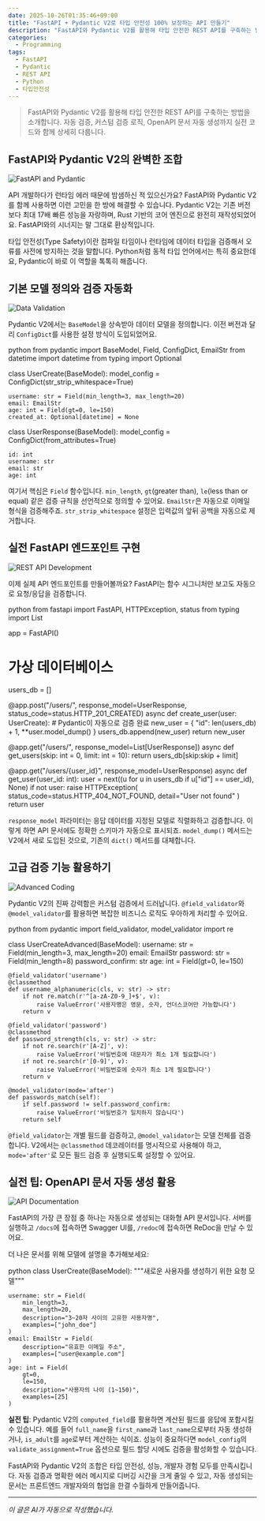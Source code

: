 ```yaml
---
date: 2025-10-26T01:35:46+09:00
title: "FastAPI + Pydantic V2로 타입 안전성 100% 보장하는 API 만들기"
description: "FastAPI와 Pydantic V2를 활용해 타입 안전한 REST API를 구축하는 방법을 소개합니다. 자동 검증, 커스텀 검증 로직, OpenAPI 문서 자동 생성까지 실전 코드와 함께 상세히 다룹니다."
categories:
  - Programming
tags:
  - FastAPI
  - Pydantic
  - REST API
  - Python
  - 타입안전성
---
```


> FastAPI와 Pydantic V2를 활용해 타입 안전한 REST API를 구축하는 방법을 소개합니다. 자동 검증, 커스텀 검증 로직, OpenAPI 문서 자동 생성까지 실전 코드와 함께 상세히 다룹니다.



<!-- more -->

## FastAPI와 Pydantic V2의 완벽한 조합

![FastAPI and Pydantic](https://source.unsplash.com/800x600/?code,api,python)

API 개발하다가 런타임 에러 때문에 밤샘하신 적 있으신가요? FastAPI와 Pydantic V2를 함께 사용하면 이런 고민을 한 방에 해결할 수 있습니다. Pydantic V2는 기존 버전보다 최대 17배 빠른 성능을 자랑하며, Rust 기반의 코어 엔진으로 완전히 재작성되었어요. FastAPI와의 시너지는 말 그대로 환상적입니다.

타입 안전성(Type Safety)이란 컴파일 타임이나 런타임에 데이터 타입을 검증해서 오류를 사전에 방지하는 것을 말합니다. Python처럼 동적 타입 언어에서는 특히 중요한데요, Pydantic이 바로 이 역할을 톡톡히 해줍니다.

## 기본 모델 정의와 검증 자동화

![Data Validation](https://source.unsplash.com/800x600/?validation,data,structure)

Pydantic V2에서는 `BaseModel`을 상속받아 데이터 모델을 정의합니다. 이전 버전과 달리 `ConfigDict`를 사용한 설정 방식이 도입되었어요.

python
from pydantic import BaseModel, Field, ConfigDict, EmailStr
from datetime import datetime
from typing import Optional

class UserCreate(BaseModel):
    model_config = ConfigDict(str_strip_whitespace=True)
    
    username: str = Field(min_length=3, max_length=20)
    email: EmailStr
    age: int = Field(gt=0, le=150)
    created_at: Optional[datetime] = None

class UserResponse(BaseModel):
    model_config = ConfigDict(from_attributes=True)
    
    id: int
    username: str
    email: str
    age: int


여기서 핵심은 `Field` 함수입니다. `min_length`, `gt`(greater than), `le`(less than or equal) 같은 검증 규칙을 선언적으로 정의할 수 있어요. `EmailStr`은 자동으로 이메일 형식을 검증해주죠. `str_strip_whitespace` 설정은 입력값의 앞뒤 공백을 자동으로 제거합니다.

## 실전 FastAPI 엔드포인트 구현

![REST API Development](https://source.unsplash.com/800x600/?api,development,server)

이제 실제 API 엔드포인트를 만들어볼까요? FastAPI는 함수 시그니처만 보고도 자동으로 요청/응답을 검증합니다.

python
from fastapi import FastAPI, HTTPException, status
from typing import List

app = FastAPI()

# 가상 데이터베이스
users_db = []

@app.post("/users/", response_model=UserResponse, status_code=status.HTTP_201_CREATED)
async def create_user(user: UserCreate):
    # Pydantic이 자동으로 검증 완료
    new_user = {
        "id": len(users_db) + 1,
        **user.model_dump()
    }
    users_db.append(new_user)
    return new_user

@app.get("/users/", response_model=List[UserResponse])
async def get_users(skip: int = 0, limit: int = 10):
    return users_db[skip:skip + limit]

@app.get("/users/{user_id}", response_model=UserResponse)
async def get_user(user_id: int):
    user = next((u for u in users_db if u["id"] == user_id), None)
    if not user:
        raise HTTPException(
            status_code=status.HTTP_404_NOT_FOUND,
            detail="User not found"
        )
    return user


`response_model` 파라미터는 응답 데이터를 지정된 모델로 직렬화하고 검증합니다. 이렇게 하면 API 문서에도 정확한 스키마가 자동으로 표시되죠. `model_dump()` 메서드는 V2에서 새로 도입된 것으로, 기존의 `dict()` 메서드를 대체합니다.

## 고급 검증 기능 활용하기

![Advanced Coding](https://source.unsplash.com/800x600/?coding,advanced,technology)

Pydantic V2의 진짜 강력함은 커스텀 검증에서 드러납니다. `@field_validator`와 `@model_validator`를 활용하면 복잡한 비즈니스 로직도 우아하게 처리할 수 있어요.

python
from pydantic import field_validator, model_validator
import re

class UserCreateAdvanced(BaseModel):
    username: str = Field(min_length=3, max_length=20)
    email: EmailStr
    password: str = Field(min_length=8)
    password_confirm: str
    age: int = Field(gt=0, le=150)
    
    @field_validator('username')
    @classmethod
    def username_alphanumeric(cls, v: str) -> str:
        if not re.match(r'^[a-zA-Z0-9_]+$', v):
            raise ValueError('사용자명은 영문, 숫자, 언더스코어만 가능합니다')
        return v
    
    @field_validator('password')
    @classmethod
    def password_strength(cls, v: str) -> str:
        if not re.search(r'[A-Z]', v):
            raise ValueError('비밀번호에 대문자가 최소 1개 필요합니다')
        if not re.search(r'[0-9]', v):
            raise ValueError('비밀번호에 숫자가 최소 1개 필요합니다')
        return v
    
    @model_validator(mode='after')
    def passwords_match(self):
        if self.password != self.password_confirm:
            raise ValueError('비밀번호가 일치하지 않습니다')
        return self


`@field_validator`는 개별 필드를 검증하고, `@model_validator`는 모델 전체를 검증합니다. V2에서는 `@classmethod` 데코레이터를 명시적으로 사용해야 하고, `mode='after'`로 모든 필드 검증 후 실행되도록 설정할 수 있어요.

## 실전 팁: OpenAPI 문서 자동 생성 활용

![API Documentation](https://source.unsplash.com/800x600/?documentation,interface,design)

FastAPI의 가장 큰 장점 중 하나는 자동으로 생성되는 대화형 API 문서입니다. 서버를 실행하고 `/docs`에 접속하면 Swagger UI를, `/redoc`에 접속하면 ReDoc을 만날 수 있어요.

더 나은 문서를 위해 모델에 설명을 추가해보세요:

python
class UserCreate(BaseModel):
    """새로운 사용자를 생성하기 위한 요청 모델"""
    
    username: str = Field(
        min_length=3,
        max_length=20,
        description="3~20자 사이의 고유한 사용자명",
        examples=["john_doe"]
    )
    email: EmailStr = Field(
        description="유효한 이메일 주소",
        examples=["user@example.com"]
    )
    age: int = Field(
        gt=0,
        le=150,
        description="사용자의 나이 (1~150)",
        examples=[25]
    )


**실전 팁**: Pydantic V2의 `computed_field`를 활용하면 계산된 필드를 응답에 포함시킬 수 있습니다. 예를 들어 `full_name`을 `first_name`과 `last_name`으로부터 자동 생성하거나, `is_adult`를 `age`로부터 계산하는 식이죠. 성능이 중요하다면 `model_config`의 `validate_assignment=True` 옵션으로 필드 할당 시에도 검증을 활성화할 수 있습니다.

FastAPI와 Pydantic V2의 조합은 타입 안전성, 성능, 개발자 경험 모두를 만족시킵니다. 자동 검증과 명확한 에러 메시지로 디버깅 시간을 크게 줄일 수 있고, 자동 생성되는 문서는 프론트엔드 개발자와의 협업을 한결 수월하게 만들어줍니다.

---

*이 글은 AI가 자동으로 작성했습니다.*
